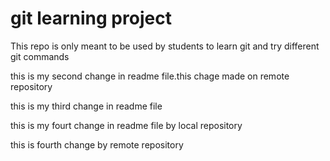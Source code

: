 # git learning project

This repo is only meant to be used by students to learn git and try different git commands

this is my second change in readme file.this chage made on remote repository

this is my third change in readme file 

this is my fourt change in readme file by local repository

this is fourth change by remote repository

